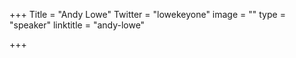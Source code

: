 +++
Title = "Andy Lowe"
Twitter = "lowekeyone"
image = ""
type = "speaker"
linktitle = "andy-lowe"

+++


